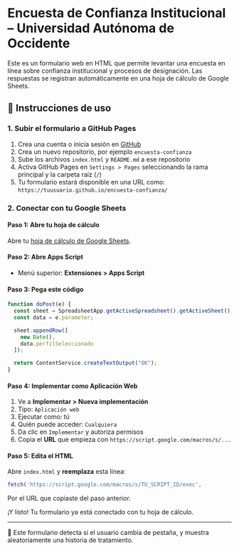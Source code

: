 
# Encuesta de Confianza Institucional – Universidad Autónoma de Occidente

Este es un formulario web en HTML que permite levantar una encuesta en línea sobre confianza institucional y procesos de designación. Las respuestas se registran automáticamente en una hoja de cálculo de Google Sheets.

## 📝 Instrucciones de uso

### 1. Subir el formulario a GitHub Pages

1. Crea una cuenta o inicia sesión en [GitHub](https://github.com)
2. Crea un nuevo repositorio, por ejemplo `encuesta-confianza`
3. Sube los archivos `index.html` y `README.md` a ese repositorio
4. Activa GitHub Pages en `Settings > Pages` seleccionando la rama principal y la carpeta raíz (`/`)
5. Tu formulario estará disponible en una URL como: `https://tuusuario.github.io/encuesta-confianza/`

### 2. Conectar con tu Google Sheets

#### Paso 1: Abre tu hoja de cálculo
Abre tu [hoja de cálculo de Google Sheets](https://docs.google.com/spreadsheets/d/1fm9qMFRnre5Y91EchMgKBznE9c_115xt0UMJ4DJ2ZVk/edit).

#### Paso 2: Abre Apps Script
- Menú superior: **Extensiones > Apps Script**

#### Paso 3: Pega este código

```javascript
function doPost(e) {
  const sheet = SpreadsheetApp.getActiveSpreadsheet().getActiveSheet();
  const data = e.parameter;

  sheet.appendRow([
    new Date(),
    data.perfilSeleccionado
  ]);

  return ContentService.createTextOutput("OK");
}
```

#### Paso 4: Implementar como Aplicación Web

1. Ve a **Implementar > Nueva implementación**
2. Tipo: `Aplicación web`
3. Ejecutar como: tú
4. Quién puede acceder: `Cualquiera`
5. Da clic en `Implementar` y autoriza permisos
6. Copia el **URL** que empieza con `https://script.google.com/macros/s/...`

#### Paso 5: Edita el HTML

Abre `index.html` y **reemplaza** esta línea:

```javascript
fetch('https://script.google.com/macros/s/TU_SCRIPT_ID/exec',
```

Por el URL que copiaste del paso anterior.

¡Y listo! Tu formulario ya está conectado con tu hoja de cálculo.

---

📌 Este formulario detecta si el usuario cambia de pestaña, y muestra aleatoriamente una historia de tratamiento.
